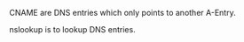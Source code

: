 ---
---

CNAME are DNS entries which only points to another A-Entry. 

nslookup is to lookup DNS entries.

